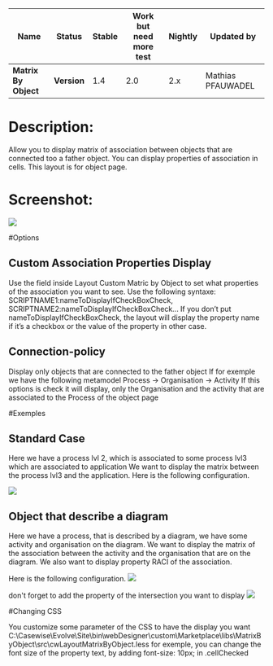 | **Name** |  **Status** | Stable | Work but need more test | Nightly | **Updated by** |
| --- | --- | --- | --- | --- | --- |
| **Matrix By Object** | **Version** | 1.4 | 2.0 | 2.x | Mathias PFAUWADEL |

# Description:
Allow you to display matrix of association between objects that are connected too a father object.
You can display properties of association in cells. This layout is for object page.

# Screenshot:
![](https://raw.githubusercontent.com/nevakee716/cwLayoutMatrixByObject/master/screen/layoutExemple.png)

#Options

## Custom Association Properties Display
Use the field inside Layout Custom Matric by Object to set what properties of the association you want to see.
Use the following syntaxe: 
SCRIPTNAME1:nameToDisplayIfCheckBoxCheck, SCRIPTNAME2:nameToDisplayIfCheckBoxCheck...
If you don’t put nameToDisplayIfCheckBoxCheck, the layout will display the property name if it’s a checkbox or the value of the property in other case.

## Connection-policy
Display only objects that are connected to the father object
If for exemple we have the following metamodel
Process -> Organisation -> Activity
If this options is check it will display, only the Organisation and the activity that are associated to the Process of the object page


#Exemples 

## Standard Case

Here we have a process lvl 2, which is associated to some process lvl3 which are associated to application
We want to display the matrix between the process lvl3 and the application.
Here is the following configuration.

![](https://raw.githubusercontent.com/nevakee716/cwLayoutMatrixByObject/master/screen/simple_config.png)


## Object that describe a diagram

Here we have a process, that is described by a diagram, we have some activity and organisation on the diagram.
We want to display the matrix of the association between the activity and the organisation that are on the diagram.
We also want to display property RACI of the association.

Here is the following configuration.
![](https://raw.githubusercontent.com/nevakee716/cwLayoutMatrixByObject/master/screen/evolve_interface.png)

don't forget to add the property of the intersection you want to display
![](https://raw.githubusercontent.com/nevakee716/cwLayoutMatrixByObject/master/screen/evolve_interface2.png)

#Changing CSS

You customize some parameter of the CSS to have the display you want 
C:\Casewise\Evolve\Site\bin\webDesigner\custom\Marketplace\libs\MatrixByObject\src\cwLayoutMatrixByObject.less
for exemple, you can change the font size of the property text, by adding font-size: 10px; in .cellChecked





